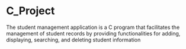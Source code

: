# C_Project
The student management application is a C program that 
facilitates the management of student records by providing 
functionalities for adding, displaying, searching, and deleting 
student information
